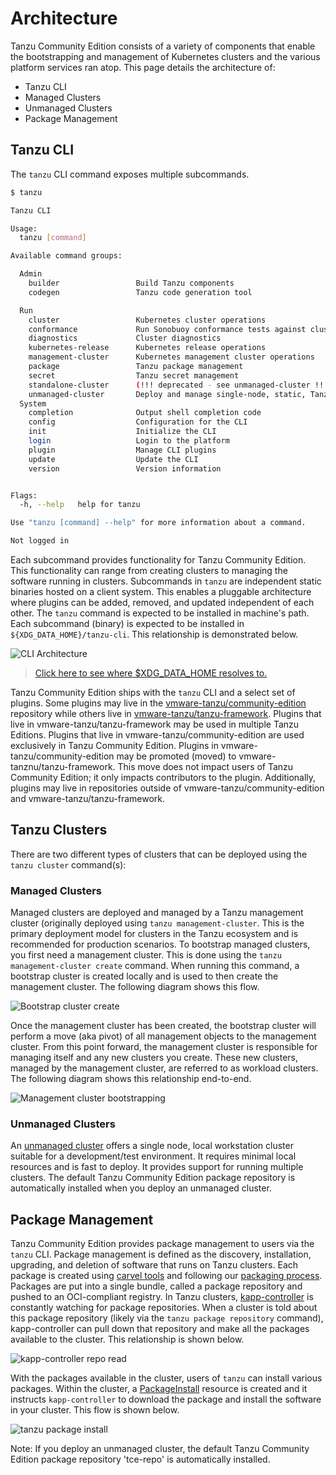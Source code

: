 # Architecture

Tanzu Community Edition consists of a variety of components that enable the
bootstrapping and management of Kubernetes clusters and the various platform
services ran atop. This page details the architecture of:

* Tanzu CLI
* Managed Clusters
* Unmanaged Clusters
* Package Management

## Tanzu CLI

The `tanzu` CLI command exposes multiple subcommands.

```sh
$ tanzu

Tanzu CLI

Usage:
  tanzu [command]

Available command groups:

  Admin
    builder                 Build Tanzu components
    codegen                 Tanzu code generation tool

  Run
    cluster                 Kubernetes cluster operations
    conformance             Run Sonobuoy conformance tests against clusters
    diagnostics             Cluster diagnostics
    kubernetes-release      Kubernetes release operations
    management-cluster      Kubernetes management cluster operations
    package                 Tanzu package management
    secret                  Tanzu secret management
    standalone-cluster      (!!! deprecated - see unmanaged-cluster !!!)
    unmanaged-cluster       Deploy and manage single-node, static, Tanzu clusters.
  System
    completion              Output shell completion code
    config                  Configuration for the CLI
    init                    Initialize the CLI
    login                   Login to the platform
    plugin                  Manage CLI plugins
    update                  Update the CLI
    version                 Version information


Flags:
  -h, --help   help for tanzu

Use "tanzu [command] --help" for more information about a command.

Not logged in
```

Each subcommand provides functionality for Tanzu Community Edition. This
functionality can range from creating clusters to managing the software running
in clusters. Subcommands in `tanzu` are independent static binaries hosted on a
client system. This enables a pluggable architecture where plugins can be added,
removed, and updated independent of each other. The `tanzu` command is expected
to be installed in machine's path. Each subcommand (binary) is expected to be
installed in `${XDG_DATA_HOME}/tanzu-cli`. This relationship is demonstrated
below.

![CLI Architecture](../img/cli-arch.png)

> [Click here to see where $XDG_DATA_HOME resolves
> to.](https://github.com/adrg/xdg#xdg-base-directory)

Tanzu Community Edition ships with the `tanzu` CLI and a select set of plugins.
Some plugins may live in the [vmware-tanzu/community-edition](https://github.com/vmware-tanzu/community-edition) repository while others live in [vmware-tanzu/tanzu-framework](https://github.com/vmware-tanzu/tanzu-framework/). Plugins that live in vmware-tanzu/tanzu-framework may be used in multiple Tanzu Editions. Plugins that live in vmware-tanzu/community-edition are used exclusively in Tanzu Community Edition. Plugins in vmware-tanzu/community-edition may be promoted
(moved) to vmware-tanznu/tanzu-framework. This move does not impact users of
Tanzu Community Edition; it only impacts contributors to the plugin.
Additionally, plugins may live in repositories outside of
vmware-tanzu/community-edition and vmware-tanzu/tanzu-framework.

## Tanzu Clusters

There are two different types of clusters that can be deployed using the `tanzu cluster` command(s):

### Managed Clusters

Managed clusters are deployed and managed by a Tanzu management cluster (originally deployed using `tanzu management-cluster`. This is the primary deployment model for clusters in the Tanzu ecosystem and is recommended for production scenarios. To bootstrap managed clusters, you first
need a management cluster.  This is done using the `tanzu management-cluster create` command. When running this command, a bootstrap cluster is created locally and is used to then create the management cluster. The following diagram shows this flow.

![Bootstrap cluster create](../img/bootstrap-cluster-create.png)

Once the management cluster has been created, the bootstrap cluster will perform
a move (aka pivot) of all management objects to the management cluster. From
this point forward, the management cluster is responsible for managing itself
and any new clusters you create. These new clusters, managed by the management
cluster, are referred to as workload clusters. The following diagram shows this
relationship end-to-end.

![Management cluster bootstrapping](../img/management-cluster-flow.png)

### Unmanaged Clusters

An [unmanaged cluster](glossary/#u) offers a single node, local workstation cluster suitable for a development/test environment.  It requires minimal local resources and is fast to deploy. It provides support for running multiple clusters. The default Tanzu Community Edition package repository is automatically installed when you deploy an unmanaged cluster.

## Package Management

Tanzu Community Edition provides package management to users via the `tanzu`
CLI. Package management is defined as the discovery, installation, upgrading,
and deletion of software that runs on Tanzu clusters. Each package is created
using [carvel tools](https://carvel.dev/) and following our [packaging
process](designs/package-process). Packages are put into a single bundle, called
a package repository and pushed to an OCI-compliant registry. In Tanzu clusters,
[kapp-controller](https://carvel.dev/kapp-controller) is constantly watching for
package repositories. When a cluster is told about this package repository
(likely via the `tanzu package repository` command), kapp-controller can pull
down that repository and make all the packages available to the cluster. This
relationship is shown below.

![kapp-controller repo read](../img/tanzu-carvel-new-apis.png)

With the packages available in the cluster, users of `tanzu` can install various
packages. Within the cluster, a
[PackageInstall](https://carvel.dev/kapp-controller/docs/latest/packaging/#packageinstall)
resource is created and it instructs `kapp-controller` to download the package
and install the software in your cluster. This flow is shown below.

![tanzu package install](../img/tanzu-package-install-2.png)

Note: If you deploy an unmanaged cluster, the default Tanzu Community Edition package repository 'tce-repo' is automatically installed.
